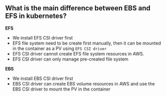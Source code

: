 ## What is the main difference between EBS and EFS in kubernetes?
**EFS**
- We install EFS CSI driver first 
- EFS file system need to be create first manually, then it can be mounted in the container as a PV using `EFS CSI driver`
- EFS CSI driver cannot create EFS file system resources in AWS.
- EFS CSI driver can only manage pre-created file system

**EBS**
- We install EBS CSI driver first 
- EBS CSI driver can create EBS volume resources in AWS and use the EBS CSI driver to mount the PV in the container